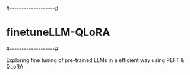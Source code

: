 #-------------------#
# finetuneLLM-QLoRA
#-------------------#

Exploring fine tuning of pre-trained LLMs in a efficient way using PEFT & QLoRA